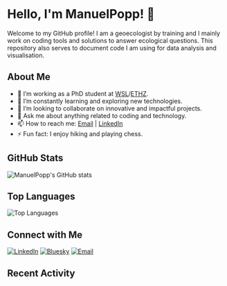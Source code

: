 # Hello, I'm ManuelPopp! 👋

Welcome to my GitHub profile! I am a geoecologist by training and I mainly work on coding tools and solutions to answer ecological questions. This repository also serves to document code I am using for data analysis and visualisation.

## About Me

- 🔭 I’m working as a PhD student at [WSL](https://www.wsl.ch/en/staff/poppman/)/[ETHZ](https://usys.ethz.ch/en/).
- 🌱 I’m constantly learning and exploring new technologies.
- 👯 I’m looking to collaborate on innovative and impactful projects.
- 💬 Ask me about anything related to coding and technology.
- 📫 How to reach me: [Email](mailto:mapopp@ethz.ch) | [LinkedIn](https://www.linkedin.com/in/manuel-richard-popp/)
- ⚡ Fun fact: I enjoy hiking and playing chess.

## GitHub Stats

![ManuelPopp's GitHub stats](https://github-readme-stats.vercel.app/api?username=ManuelPopp&show_icons=true&theme=radical)

## Top Languages

![Top Languages](https://github-readme-stats.vercel.app/api/top-langs/?username=ManuelPopp&layout=compact&theme=radical)

## Connect with Me

[![LinkedIn](https://img.shields.io/badge/LinkedIn-Blue?logo=linkedin&logoColor=white)](https://www.linkedin.com/in/manuel-richard-popp/)
[![Bluesky](https://img.shields.io/badge/Twitter-Blue?logo=twitter&logoColor=white)](https://bsky.app/profile/manupopp.bsky.social)
[![Email](https://img.shields.io/badge/Email-D14836?logo=gmail&logoColor=white)](mailto:mapopp@ethz.ch)

## Recent Activity

<!--START_SECTION:activity-->
<!--END_SECTION:activity-->
